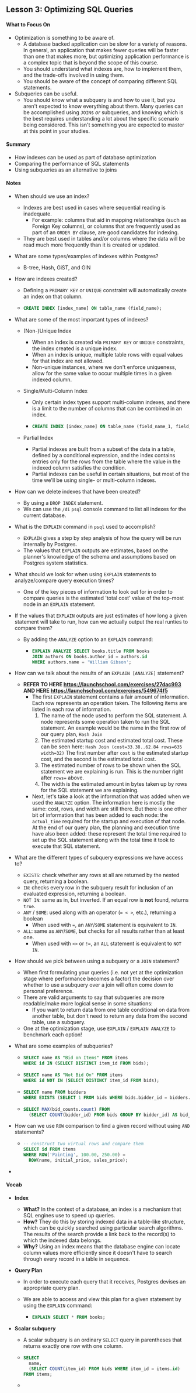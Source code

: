 ## Lesson 3: Optimizing SQL Queries

#### What to Focus On

* Optimization is something to be aware of.
  * A database backed application can be slow for a variety of reasons. In general, an application that makes fewer queries will be faster than one that makes more, but optimizing application performance is a complex topic that is beyond the scope of this course.
  * You should understand what indexes are, how to implement them, and the trade-offs involved in using them.
  * You should be aware of the concept of comparing different SQL statements.
* Subqueries can be useful.
  * You should know what a subquery is and how to use it, but you aren't expected to know everything  about them. Many queries can be accomplished using `JOIN`s *or* subqueries, and knowing which is the best requires understanding a lot about the specific scenario being considered. This isn't something you are expected to master at this point in your studies.

#### Summary

* How indexes can be used as part of database optimization
* Comparing the performance of SQL statements
* Using subqueries as an alternative to joins

#### Notes

* When should we use an index?

  * Indexes are best used in cases where sequential reading is inadequate. 
    * For example: columns that aid in mapping relationships (such as Foreign Key columns), or columns that are frequently used as part of an `ORDER BY` clause, are good candidates for indexing.
  * They are best used in tables and/or columns where the data will be read much more frequently than it is created or updated.

* What are some types/examples of indexes within Postgres?

  * B-tree, Hash, GiST, and GIN

* How are indexes created?

  * Defining a `PRIMARY KEY` or `UNIQUE` constraint will automatically create an index on that column.

  * ```sql
    CREATE INDEX [index_name] ON table_name (field_name);
    ```

* What are some of the most important types of indexes?

  * (Non-)Unique Index

    * When an index is created via `PRIMARY KEY` or `UNIQUE` constraints, the index created is a unique index.
    * When an index is unique, multiple table rows with equal values for that index are not allowed.
    * Non-unique instances, where we don't enforce uniqueness, allow for the same value to occur multiple times in a given indexed column.

  * Single/Multi-Column Index

    * Only certain index types support multi-column indexes, and there is a limit to the number of columns that can be combined in an index.

    * ```sql
      CREATE INDEX [index_name] ON table_name (field_name_1, field_name_1);
      ```

  * Partial Index

    * Partial indexes are built from a subset of the data in a table, defined by a conditional expression, and the index contains entries only for the rows from the table where the value in the indexed column satisfies the condition.
    * Partial indexes can be useful in certain situations, but most of the time we'll be using single- or multi-column indexes.

* How can we delete indexes that have been created?

  * By using a `DROP INDEX` statement.
  * We can use the `/di` `psql` console command to list all indexes for the current database.

* What is the `EXPLAIN` command in `psql` used to accomplish?

  * `EXPLAIN` gives a step by step analysis of how the query will be run internally by Postgres.
  * The values that `EXPLAIN` outputs are estimates, based on the planner's knowledge of the schema and assumptions based on Postgres system statistics.

* What should we look for when using `EXPLAIN` statements to analyze/compare query execution times?

  * One of the key pieces of information to look out for in order to compare queries is the estimated 'total cost' value of the top-most node in an `EXPLAIN` statement.

* If the values that `EXPLAIN` outputs are just estimates of how long a given statement will take to run, how can we actually output the real runties to compare them?

  * By adding the `ANALYZE` option to an `EXPLAIN` command:

    * ```sql
      EXPLAIN ANALYZE SELECT books.title FROM books
      JOIN authors ON books.author_id = authors.id
      WHERE authors.name = 'William Gibson';
      ```

* How can we talk about the results of an `EXPLAIN [ANALYZE]` statement?

  * **REFER TO HERE https://launchschool.com/exercises/27dac993 AND HERE https://launchschool.com/exercises/549674f5**
    * The first `EXPLAIN` statement contains a fair amount of information. Each row represents an operation taken. The following items are listed in each row of information.
      1. The name of the node used to perform the SQL statement. A node represents some operation taken to run the SQL statement. An example would be the name in the first row of our query plan, `Hash Join`
      2. The estimated startup cost and estimated total cost. These can be seen here: `Hash Join (cost=33.38..62.84 rows=635 width=32)` The first number after `cost` is the estimated startup cost, and the second is the estimated total cost.
      3. The estimated number of rows to be shown when the SQL statement we are explaining is run. This is the number right after `rows=` above.
      4. The width is the estimated amount in bytes taken up by rows for the SQL statement we are explaining.
    * Next, let's take a look at the information that was added when we used the `ANALYZE` option. The information here is mostly the same: cost, rows, and width are still there. But there is one other bit of information that has been added to each node: the `actual_time` required for the startup and execution of that node. At the end of our query plan, the planning and execution time have also been added: these represent the total time required to set up the SQL statement along with the total time it took to execute that SQL statement.

* What are the different types of subquery expressions we have access to?

  * `EXISTS`: check whether any rows at all are returned by the nested query, returning a boolean.
  * `IN`: checks every row in the subquery result for inclusion of an evaluated expression, returning a boolean.
  * `NOT IN`: same as in, but inverted. If an equal row is **not** found, returns `true`.
  * `ANY` / `SOME`: used along with an operator (`= < >`, etc.), returning a boolean
    * When used with `=`, an `ANY`/`SOME` statement is equivalent to `IN`.
  * `ALL`: same as `ANY`/`SOME`, but checks for all results rather than at least one.
    * When used with `<>` or `!=`, an `ALL` statement is equivalent to `NOT IN`.

* How should we pick between using a subquery or a `JOIN` statement?

  * When first formulating your queries (i.e. not yet at the optimization stage where performance becomes a factor) the decision over whether to use a subquery over a join will often come down to personal preference.
  * There are valid arguments to say that subqueries are more readable/make more logical sense in some situations:
    * If you want to return data from one table conditional on data from another table, but don't need to return any data from the second table, use a subquery.
  * One at the optimization stage, use `EXPLAIN` / `EXPLAIN ANALYZE` to benchmark each option!

* What are some examples of subqueries?

  * ```sql
    SELECT name AS "Bid on Items" FROM items
    WHERE id IN (SELECT DISTINCT item_id FROM bids);
    ```

  * ```sql
    SELECT name AS "Not Bid On" FROM items
    WHERE id NOT IN (SELECT DISTINCT item_id FROM bids);
    ```

  * ```sql
    SELECT name FROM bidders
    WHERE EXISTS (SELECT 1 FROM bids WHERE bids.bidder_id = bidders.id);
    ```

  * ```sql
    SELECT MAX(bid_counts.count) FROM
      (SELECT COUNT(bidder_id) FROM bids GROUP BY bidder_id) AS bid_counts;
    ```

* How can we use `ROW` comparison to find a given record without using `AND` statements?

  * ```sql
    -- construct two virtual rows and compare them
    SELECT id FROM items
    WHERE ROW('Painting', 100.00, 250.00) = 
      ROW(name, initial_price, sales_price);
    ```

* 

#### Vocab

* **Index**

  * **What?** In the context of a database, an index is a mechanism that SQL engines use to speed up queries.
  * **How?** They do this by storing indexed data in a table-like structure, which can be quickly searched using particular search algorithms. The results of the search provide a link back to the record(s) to which the indexed data belongs.
  * **Why?** Using an index means that the database engine can locate column values more efficiently since it doesn't have to search through every record in a table in sequence.

* **Query Plan**

  * In order to execute each query that it receives, Postgres devises an appropriate query plan.

  * We are able to access and view this plan for a given statement by using the `EXPLAIN` command:

    * ```sql
      EXPLAIN SELECT * FROM books;
      ```

* **Scalar subquery**

  * A scalar subquery is an ordinary `SELECT` query in parentheses that returns exactly one row with one column.

  * ```sql
    SELECT
      name,
      (SELECT COUNT(item_id) FROM bids WHERE item_id = items.id)
    FROM items;
    ```

  * 
